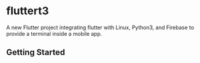 # fluttert3

A new Flutter project integrating flutter with Linux, Python3, and Firebase to provide a terminal inside a mobile app.

## Getting Started
